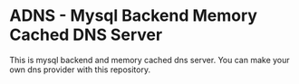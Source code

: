 # ADNS - Mysql Backend Memory Cached DNS Server

This is mysql backend and memory cached dns server. You can make your own dns provider with this repository.